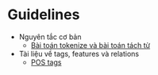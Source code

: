 # Guidelines

* Nguyên tắc cơ bản
  * [Bài toán tokenize và bài toán tách từ](gl01-tokeniation_and_word_segmentation.md)
* Tài liệu về tags, features và relations
  * [POS tags](pos_tag.md)
 
